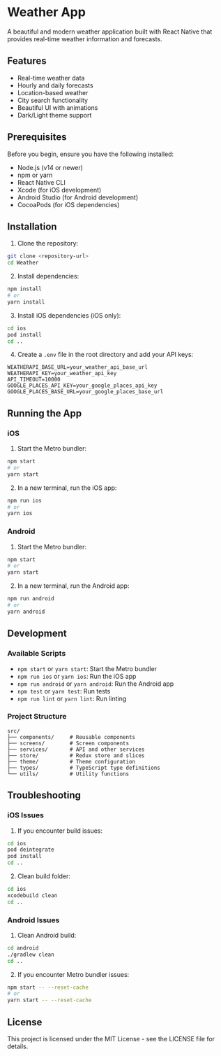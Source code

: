 # Weather App

A beautiful and modern weather application built with React Native that provides real-time weather information and forecasts.

## Features

- Real-time weather data
- Hourly and daily forecasts
- Location-based weather
- City search functionality
- Beautiful UI with animations
- Dark/Light theme support

## Prerequisites

Before you begin, ensure you have the following installed:

- Node.js (v14 or newer)
- npm or yarn
- React Native CLI
- Xcode (for iOS development)
- Android Studio (for Android development)
- CocoaPods (for iOS dependencies)

## Installation

1. Clone the repository:
```bash
git clone <repository-url>
cd Weather
```

2. Install dependencies:
```bash
npm install
# or
yarn install
```

3. Install iOS dependencies (iOS only):
```bash
cd ios
pod install
cd ..
```

4. Create a `.env` file in the root directory and add your API keys:
```
WEATHERAPI_BASE_URL=your_weather_api_base_url
WEATHERAPI_KEY=your_weather_api_key
API_TIMEOUT=10000
GOOGLE_PLACES_API_KEY=your_google_places_api_key
GOOGLE_PLACES_BASE_URL=your_google_places_base_url
```

## Running the App

### iOS

1. Start the Metro bundler:
```bash
npm start
# or
yarn start
```

2. In a new terminal, run the iOS app:
```bash
npm run ios
# or
yarn ios
```

### Android

1. Start the Metro bundler:
```bash
npm start
# or
yarn start
```

2. In a new terminal, run the Android app:
```bash
npm run android
# or
yarn android
```

## Development

### Available Scripts

- `npm start` or `yarn start`: Start the Metro bundler
- `npm run ios` or `yarn ios`: Run the iOS app
- `npm run android` or `yarn android`: Run the Android app
- `npm test` or `yarn test`: Run tests
- `npm run lint` or `yarn lint`: Run linting

### Project Structure

```
src/
├── components/     # Reusable components
├── screens/        # Screen components
├── services/       # API and other services
├── store/          # Redux store and slices
├── theme/          # Theme configuration
├── types/          # TypeScript type definitions
└── utils/          # Utility functions
```

## Troubleshooting

### iOS Issues

1. If you encounter build issues:
```bash
cd ios
pod deintegrate
pod install
cd ..
```

2. Clean build folder:
```bash
cd ios
xcodebuild clean
cd ..
```

### Android Issues

1. Clean Android build:
```bash
cd android
./gradlew clean
cd ..
```

2. If you encounter Metro bundler issues:
```bash
npm start -- --reset-cache
# or
yarn start -- --reset-cache
```

## License

This project is licensed under the MIT License - see the LICENSE file for details.
